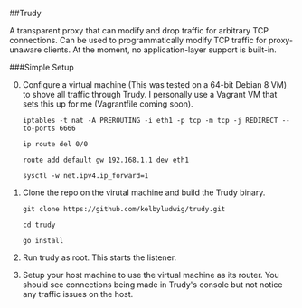 ##Trudy

A transparent proxy that can modify and drop traffic for arbitrary TCP connections. Can be used to programmatically modify TCP traffic for proxy-unaware clients. At the moment, no application-layer support is built-in.

###Simple Setup

0. Configure a virtual machine (This was tested on a 64-bit Debian 8 VM) to shove all traffic through Trudy. I personally use a Vagrant VM that sets this up for me (Vagrantfile coming soon).

    `iptables -t nat -A PREROUTING -i eth1 -p tcp -m tcp -j REDIRECT --to-ports 6666`
    
    `ip route del 0/0`
    
    `route add default gw 192.168.1.1 dev eth1`
    
    `sysctl -w net.ipv4.ip_forward=1`

1. Clone the repo on the virutal machine and build the Trudy binary.

    `git clone https://github.com/kelbyludwig/trudy.git`
    
    `cd trudy`
    
    `go install`

2. Run trudy as root. This starts the listener.

3. Setup your host machine to use the virtual machine as its router. You should see connections being made in Trudy's console but not notice any traffic issues on the host.
